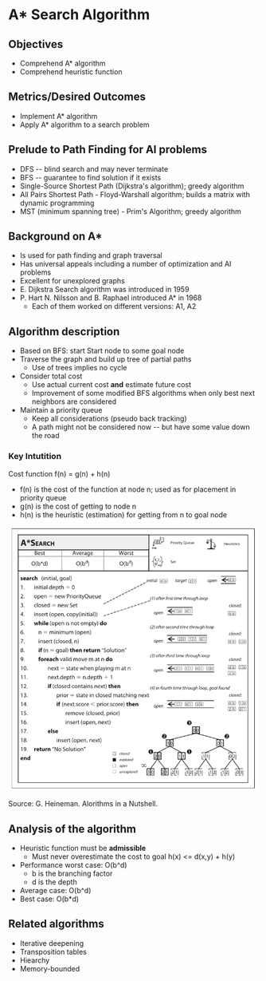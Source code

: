 # A* Search Algorithm

## Objectives

* Comprehend A* algorithm
* Comprehend heuristic function

## Metrics/Desired Outcomes

* Implement A* algorithm
* Apply A* algorithm to a search problem

## Prelude to Path Finding for AI problems
* DFS -- blind search and may never terminate
* BFS -- guarantee to find solution if it exists
* Single-Source Shortest Path (Dijkstra's algorithm); greedy algorithm
* All Pairs Shortest Path - Floyd-Warshall algorithm; builds a matrix with dynamic programming
* MST (minimum spanning tree) - Prim's Algorithm; greedy algorithm

## Background on A*

* Is used for path finding and graph traversal
* Has universal appeals including a number of optimization and AI problems
* Excellent for unexplored graphs
* E. Dijkstra Search algorithm was introduced in 1959 
* P. Hart N. Nilsson and B. Raphael introduced A* in 1968
  * Each of them worked on different versions: A1, A2 

## Algorithm description

* Based on BFS: start Start node to some goal node 
* Traverse the graph and build up tree of partial paths
  * Use of trees implies no cycle
* Consider total cost
  * Use actual current cost **and** estimate future cost
  * Improvement of some modified BFS algorithms when only best next neighbors are considered
* Maintain a priority queue
  * Keep all considerations (pseudo back tracking)
  * A path might not be considered now -- but have some value down the road

### Key Intutition
Cost function f(n) = g(n) + h(n)
* f(n) is the cost of the function at node n; used as for placement in priority queue
* g(n) is the cost of getting to node n
* h(n) is the heuristic (estimation) for getting from n to goal node

![Analysis of A*](a-star-analysis.png)

Source: G. Heineman. Alorithms in a Nutshell.

## Analysis of the algorithm

* Heuristic function must be **admissible**
  * Must never overestimate the cost to goal h(x) <=  d(x,y) + h(y)
* Performance worst case: O(b^d)
  * b is the branching factor
  * d is the depth 
* Average case: O(b^d) 
* Best case: O(b*d)

## Related algorithms
* Iterative deepening
* Transposition tables
* Hiearchy 
* Memory-bounded

